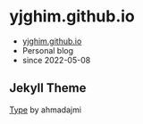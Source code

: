 # yjghim.github.io

- [yjghim.github.io](https://yjghim.github.io/)
- Personal blog
- since 2022-05-08

## Jekyll Theme

[Type](https://github.com/ahmadajmi/type) by ahmadajmi

